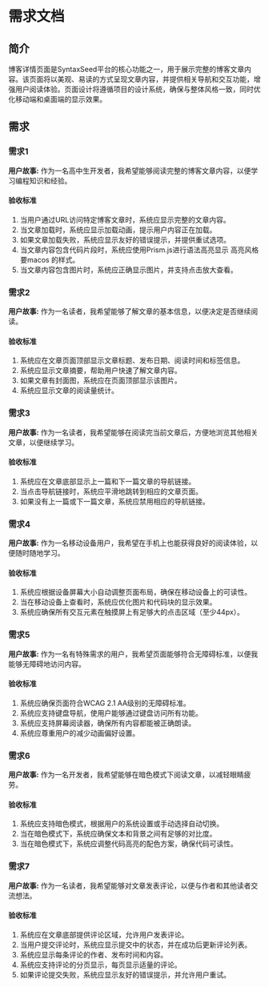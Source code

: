 # 需求文档

## 简介

博客详情页面是SyntaxSeed平台的核心功能之一，用于展示完整的博客文章内容。该页面将以美观、易读的方式呈现文章内容，并提供相关导航和交互功能，增强用户阅读体验。页面设计将遵循项目的设计系统，确保与整体风格一致，同时优化移动端和桌面端的显示效果。

## 需求

### 需求1

**用户故事:** 作为一名高中生开发者，我希望能够阅读完整的博客文章内容，以便学习编程知识和经验。

#### 验收标准

1. 当用户通过URL访问特定博客文章时，系统应显示完整的文章内容。
2. 当文章加载时，系统应显示加载动画，提示用户内容正在加载。
3. 如果文章加载失败，系统应显示友好的错误提示，并提供重试选项。
4. 当文章内容包含代码片段时，系统应使用Prism.js进行语法高亮显示 高亮风格要macos 的样式。
5. 当文章内容包含图片时，系统应正确显示图片，并支持点击放大查看。

### 需求2

**用户故事:** 作为一名读者，我希望能够了解文章的基本信息，以便决定是否继续阅读。

#### 验收标准

1. 系统应在文章页面顶部显示文章标题、发布日期、阅读时间和标签信息。
2. 系统应显示文章摘要，帮助用户快速了解文章内容。
3. 如果文章有封面图，系统应在页面顶部显示该图片。
4. 系统应显示文章的阅读量统计。

### 需求3

**用户故事:** 作为一名读者，我希望能够在阅读完当前文章后，方便地浏览其他相关文章，以便继续学习。

#### 验收标准

1. 系统应在文章底部显示上一篇和下一篇文章的导航链接。
2. 当点击导航链接时，系统应平滑地跳转到相应的文章页面。
3. 如果没有上一篇或下一篇文章，系统应禁用相应的导航链接。

### 需求4

**用户故事:** 作为一名移动设备用户，我希望在手机上也能获得良好的阅读体验，以便随时随地学习。

#### 验收标准

1. 系统应根据设备屏幕大小自动调整页面布局，确保在移动设备上的可读性。
2. 当在移动设备上查看时，系统应优化图片和代码块的显示效果。
3. 系统应确保所有交互元素在触摸屏上有足够大的点击区域（至少44px）。

### 需求5

**用户故事:** 作为一名有特殊需求的用户，我希望页面能够符合无障碍标准，以便我能够无障碍地访问内容。

#### 验收标准

1. 系统应确保页面符合WCAG 2.1 AA级别的无障碍标准。
2. 系统应支持键盘导航，使用户能够通过键盘访问所有功能。
3. 系统应支持屏幕阅读器，确保所有内容都能被正确朗读。
4. 系统应尊重用户的减少动画偏好设置。

### 需求6

**用户故事:** 作为一名开发者，我希望能够在暗色模式下阅读文章，以减轻眼睛疲劳。

#### 验收标准

1. 系统应支持暗色模式，根据用户的系统设置或手动选择自动切换。
2. 当在暗色模式下，系统应确保文本和背景之间有足够的对比度。
3. 当在暗色模式下，系统应调整代码高亮的配色方案，确保代码可读性。

### 需求7

**用户故事:** 作为一名读者，我希望能够对文章发表评论，以便与作者和其他读者交流想法。

#### 验收标准

1. 系统应在文章底部提供评论区域，允许用户发表评论。
2. 当用户提交评论时，系统应显示提交中的状态，并在成功后更新评论列表。
3. 系统应显示每条评论的作者、发布时间和内容。
4. 系统应支持评论的分页显示，每页显示适量的评论。
5. 如果评论提交失败，系统应显示友好的错误提示，并允许用户重试。
